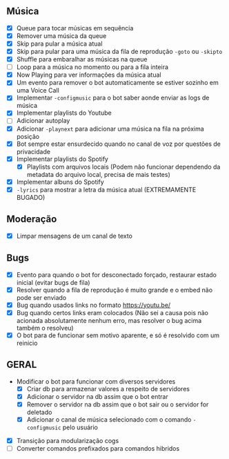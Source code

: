## Música
* [X] Queue para tocar músicas em sequência 
* [X] Remover uma música da queue 
* [X] Skip para pular a música atual
* [X] Skip para pular para uma música da fila de reprodução `-goto` ou `-skipto`
* [X] Shuffle para embaralhar as músicas na queue
* [ ] Loop para a música no momento ou para a fila inteira
* [X] Now Playing para ver informações da música atual 
* [X] Um evento para remover o bot automaticamente se estiver sozinho em uma Voice Call
* [X] Implementar `-configmusic` para o bot saber aonde enviar as logs de música
* [X] Implementar playlists do Youtube
* [ ] Adicionar autoplay
* [X] Adicionar `-playnext` para adicionar uma música na fila na próxima posição
* [X] Bot sempre estar ensurdecido quando no canal de voz por questões de privacidade
* [X] Implementar playlists do Spotify
  * [X] Playlists com arquivos locais (Podem não funcionar dependendo da metadata do arquivo local, precisa de mais testes)
* [X] Implementar albuns do Spotify
* [X] `-lyrics` para mostrar a letra da música atual (EXTREMAMENTE BUGADO)

## Moderação
* [X] Limpar mensagens de um canal de texto 

## Bugs
* [X] Evento para quando o bot for desconectado forçado, restaurar estado inicial (evitar bugs de fila)
* [X] Resolver quando a fila de reprodução é muito grande e o embed não pode ser enviado
* [X] Bug quando usados links no formato https://youtu.be/
* [X] Bug quando certos links eram colocados (Não sei a causa pois não acionada absolutamente nenhum erro, mas resolver o bug acima também o resolveu)
* [X] O bot para de funcionar sem motivo aparente, e só é resolvido com um reinicio

## GERAL
* Modificar o bot para funcionar com diversos servidores
  * [X] Criar db para armazenar valores a respeito de servidores
  * [X] Adicionar o servidor na db assim que o bot entrar
  * [X] Remover o servidor na db assim que o bot sair ou o servidor for deletado
  * [X] Adicionar o canal de música selecionado com o comando `-configmusic` pelo usuário
* [X] Transição para modularização cogs
* [ ] Converter comandos prefixados para comandos hibridos